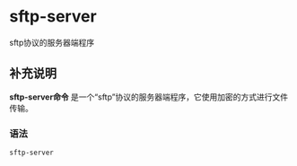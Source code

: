sftp-server
===

sftp协议的服务器端程序

## 补充说明

**sftp-server命令** 是一个“sftp”协议的服务器端程序，它使用加密的方式进行文件传输。

###  语法

```shell
sftp-server
```


<!-- Linux命令行搜索引擎：https://jaywcjlove.github.io/linux-command/ -->